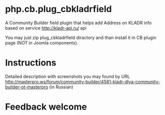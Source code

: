 php.cb.plug_cbkladrfield
========================

A Community Builder field plugin that helps add Address on KLADR info based on service http://kladr-api.ru/ api

You may just zip plug_cbkladrfield diractory and than install it in CB plugin page (NOT in Joomla components).

Instructions
================
Detailed description with screenshots you may found by URL http://masterpro.ws/forum/community-builder/4581-kladr-dlya-community-builder-ot-masterpro (in Russian)

Feedback welcome
================
